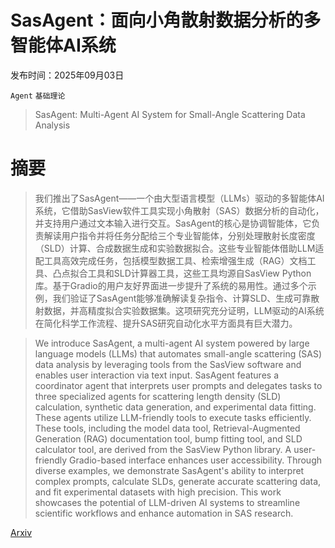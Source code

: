 # SasAgent：面向小角散射数据分析的多智能体AI系统

发布时间：2025年09月03日

`Agent` `基础理论`

> SasAgent: Multi-Agent AI System for Small-Angle Scattering Data Analysis

# 摘要

> 我们推出了SasAgent——一个由大型语言模型（LLMs）驱动的多智能体AI系统，它借助SasView软件工具实现小角散射（SAS）数据分析的自动化，并支持用户通过文本输入进行交互。SasAgent的核心是协调智能体，它负责解读用户指令并将任务分配给三个专业智能体，分别处理散射长度密度（SLD）计算、合成数据生成和实验数据拟合。这些专业智能体借助LLM适配工具高效完成任务，包括模型数据工具、检索增强生成（RAG）文档工具、凸点拟合工具和SLD计算器工具，这些工具均源自SasView Python库。基于Gradio的用户友好界面进一步提升了系统的易用性。通过多个示例，我们验证了SasAgent能够准确解读复杂指令、计算SLD、生成可靠散射数据，并高精度拟合实验数据集。这项研究充分证明，LLM驱动的AI系统在简化科学工作流程、提升SAS研究自动化水平方面具有巨大潜力。

> We introduce SasAgent, a multi-agent AI system powered by large language models (LLMs) that automates small-angle scattering (SAS) data analysis by leveraging tools from the SasView software and enables user interaction via text input. SasAgent features a coordinator agent that interprets user prompts and delegates tasks to three specialized agents for scattering length density (SLD) calculation, synthetic data generation, and experimental data fitting. These agents utilize LLM-friendly tools to execute tasks efficiently. These tools, including the model data tool, Retrieval-Augmented Generation (RAG) documentation tool, bump fitting tool, and SLD calculator tool, are derived from the SasView Python library. A user-friendly Gradio-based interface enhances user accessibility. Through diverse examples, we demonstrate SasAgent's ability to interpret complex prompts, calculate SLDs, generate accurate scattering data, and fit experimental datasets with high precision. This work showcases the potential of LLM-driven AI systems to streamline scientific workflows and enhance automation in SAS research.

[Arxiv](https://arxiv.org/abs/2509.05363)